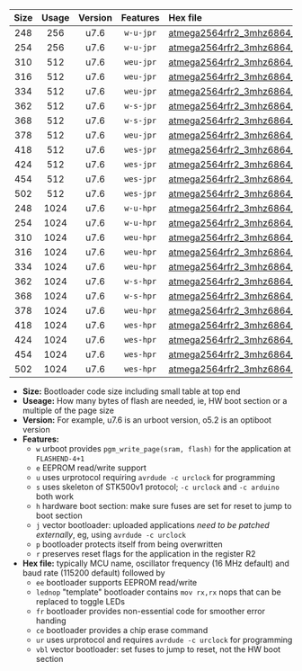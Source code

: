|Size|Usage|Version|Features|Hex file|
|:-:|:-:|:-:|:-:|:--|
|248|256|u7.6|`w-u-jpr`|[atmega2564rfr2_3mhz6864_460800bps_ur_vbl.hex](https://raw.githubusercontent.com/stefanrueger/urboot/main//atmega2564rfr2_3mhz6864_460800bps_ur_vbl.hex)|
|254|256|u7.6|`w-u-jpr`|[atmega2564rfr2_3mhz6864_460800bps_lednop_ur_vbl.hex](https://raw.githubusercontent.com/stefanrueger/urboot/main//atmega2564rfr2_3mhz6864_460800bps_lednop_ur_vbl.hex)|
|310|512|u7.6|`weu-jpr`|[atmega2564rfr2_3mhz6864_460800bps_ee_ur_vbl.hex](https://raw.githubusercontent.com/stefanrueger/urboot/main//atmega2564rfr2_3mhz6864_460800bps_ee_ur_vbl.hex)|
|316|512|u7.6|`weu-jpr`|[atmega2564rfr2_3mhz6864_460800bps_ee_lednop_ur_vbl.hex](https://raw.githubusercontent.com/stefanrueger/urboot/main//atmega2564rfr2_3mhz6864_460800bps_ee_lednop_ur_vbl.hex)|
|334|512|u7.6|`weu-jpr`|[atmega2564rfr2_3mhz6864_460800bps_ee_lednop_fr_ur_vbl.hex](https://raw.githubusercontent.com/stefanrueger/urboot/main//atmega2564rfr2_3mhz6864_460800bps_ee_lednop_fr_ur_vbl.hex)|
|362|512|u7.6|`w-s-jpr`|[atmega2564rfr2_3mhz6864_460800bps_vbl.hex](https://raw.githubusercontent.com/stefanrueger/urboot/main//atmega2564rfr2_3mhz6864_460800bps_vbl.hex)|
|368|512|u7.6|`w-s-jpr`|[atmega2564rfr2_3mhz6864_460800bps_lednop_vbl.hex](https://raw.githubusercontent.com/stefanrueger/urboot/main//atmega2564rfr2_3mhz6864_460800bps_lednop_vbl.hex)|
|378|512|u7.6|`weu-jpr`|[atmega2564rfr2_3mhz6864_460800bps_ee_lednop_fr_ce_ur_vbl.hex](https://raw.githubusercontent.com/stefanrueger/urboot/main//atmega2564rfr2_3mhz6864_460800bps_ee_lednop_fr_ce_ur_vbl.hex)|
|418|512|u7.6|`wes-jpr`|[atmega2564rfr2_3mhz6864_460800bps_ee_vbl.hex](https://raw.githubusercontent.com/stefanrueger/urboot/main//atmega2564rfr2_3mhz6864_460800bps_ee_vbl.hex)|
|424|512|u7.6|`wes-jpr`|[atmega2564rfr2_3mhz6864_460800bps_ee_lednop_vbl.hex](https://raw.githubusercontent.com/stefanrueger/urboot/main//atmega2564rfr2_3mhz6864_460800bps_ee_lednop_vbl.hex)|
|454|512|u7.6|`wes-jpr`|[atmega2564rfr2_3mhz6864_460800bps_ee_lednop_fr_vbl.hex](https://raw.githubusercontent.com/stefanrueger/urboot/main//atmega2564rfr2_3mhz6864_460800bps_ee_lednop_fr_vbl.hex)|
|502|512|u7.6|`wes-jpr`|[atmega2564rfr2_3mhz6864_460800bps_ee_lednop_fr_ce_vbl.hex](https://raw.githubusercontent.com/stefanrueger/urboot/main//atmega2564rfr2_3mhz6864_460800bps_ee_lednop_fr_ce_vbl.hex)|
|248|1024|u7.6|`w-u-hpr`|[atmega2564rfr2_3mhz6864_460800bps_ur.hex](https://raw.githubusercontent.com/stefanrueger/urboot/main//atmega2564rfr2_3mhz6864_460800bps_ur.hex)|
|254|1024|u7.6|`w-u-hpr`|[atmega2564rfr2_3mhz6864_460800bps_lednop_ur.hex](https://raw.githubusercontent.com/stefanrueger/urboot/main//atmega2564rfr2_3mhz6864_460800bps_lednop_ur.hex)|
|310|1024|u7.6|`weu-hpr`|[atmega2564rfr2_3mhz6864_460800bps_ee_ur.hex](https://raw.githubusercontent.com/stefanrueger/urboot/main//atmega2564rfr2_3mhz6864_460800bps_ee_ur.hex)|
|316|1024|u7.6|`weu-hpr`|[atmega2564rfr2_3mhz6864_460800bps_ee_lednop_ur.hex](https://raw.githubusercontent.com/stefanrueger/urboot/main//atmega2564rfr2_3mhz6864_460800bps_ee_lednop_ur.hex)|
|334|1024|u7.6|`weu-hpr`|[atmega2564rfr2_3mhz6864_460800bps_ee_lednop_fr_ur.hex](https://raw.githubusercontent.com/stefanrueger/urboot/main//atmega2564rfr2_3mhz6864_460800bps_ee_lednop_fr_ur.hex)|
|362|1024|u7.6|`w-s-hpr`|[atmega2564rfr2_3mhz6864_460800bps.hex](https://raw.githubusercontent.com/stefanrueger/urboot/main//atmega2564rfr2_3mhz6864_460800bps.hex)|
|368|1024|u7.6|`w-s-hpr`|[atmega2564rfr2_3mhz6864_460800bps_lednop.hex](https://raw.githubusercontent.com/stefanrueger/urboot/main//atmega2564rfr2_3mhz6864_460800bps_lednop.hex)|
|378|1024|u7.6|`weu-hpr`|[atmega2564rfr2_3mhz6864_460800bps_ee_lednop_fr_ce_ur.hex](https://raw.githubusercontent.com/stefanrueger/urboot/main//atmega2564rfr2_3mhz6864_460800bps_ee_lednop_fr_ce_ur.hex)|
|418|1024|u7.6|`wes-hpr`|[atmega2564rfr2_3mhz6864_460800bps_ee.hex](https://raw.githubusercontent.com/stefanrueger/urboot/main//atmega2564rfr2_3mhz6864_460800bps_ee.hex)|
|424|1024|u7.6|`wes-hpr`|[atmega2564rfr2_3mhz6864_460800bps_ee_lednop.hex](https://raw.githubusercontent.com/stefanrueger/urboot/main//atmega2564rfr2_3mhz6864_460800bps_ee_lednop.hex)|
|454|1024|u7.6|`wes-hpr`|[atmega2564rfr2_3mhz6864_460800bps_ee_lednop_fr.hex](https://raw.githubusercontent.com/stefanrueger/urboot/main//atmega2564rfr2_3mhz6864_460800bps_ee_lednop_fr.hex)|
|502|1024|u7.6|`wes-hpr`|[atmega2564rfr2_3mhz6864_460800bps_ee_lednop_fr_ce.hex](https://raw.githubusercontent.com/stefanrueger/urboot/main//atmega2564rfr2_3mhz6864_460800bps_ee_lednop_fr_ce.hex)|

- **Size:** Bootloader code size including small table at top end
- **Useage:** How many bytes of flash are needed, ie, HW boot section or a multiple of the page size
- **Version:** For example, u7.6 is an urboot version, o5.2 is an optiboot version
- **Features:**
  + `w` urboot provides `pgm_write_page(sram, flash)` for the application at `FLASHEND-4+1`
  + `e` EEPROM read/write support
  + `u` uses urprotocol requiring `avrdude -c urclock` for programming
  + `s` uses skeleton of STK500v1 protocol; `-c urclock` and `-c arduino` both work
  + `h` hardware boot section: make sure fuses are set for reset to jump to boot section
  + `j` vector bootloader: uploaded applications *need to be patched externally*, eg, using `avrdude -c urclock`
  + `p` bootloader protects itself from being overwritten
  + `r` preserves reset flags for the application in the register R2
- **Hex file:** typically MCU name, oscillator frequency (16 MHz default) and baud rate (115200 default) followed by
  + `ee` bootloader supports EEPROM read/write
  + `lednop` "template" bootloader contains `mov rx,rx` nops that can be replaced to toggle LEDs
  + `fr` bootloader provides non-essential code for smoother error handing
  + `ce` bootloader provides a chip erase command
  + `ur` uses urprotocol and requires `avrdude -c urclock` for programming
  + `vbl` vector bootloader: set fuses to jump to reset, not the HW boot section
